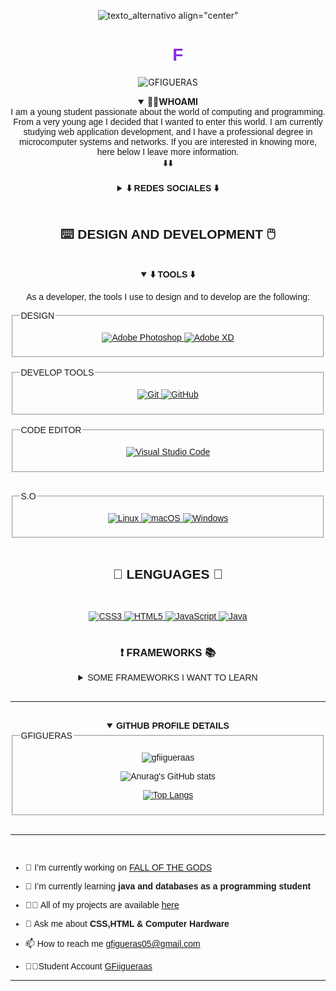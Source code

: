 <div align="center">

![texto_alternativo align="center"](X2Download_app-GF%C2%B4sBOT_Logo_Trailer-_1080p__AdobeExpress.gif)



<h1 align="center" style="color:white;"><strong><font face="sans-serif">👋Hi!!, i'm G<span style="color:blueviolet;">F</span>igueras👋</font></strong></h1>

![GFIGUERAS](https://img.shields.io/badge/GFIGUERAS-black.svg?style=for-the-badge&logo=dev.to&logoColor=white)
<details open>
<summary><b>👨‍💻WHOAMI</b></summary>
<h><font  face="sans-serif">I am a young student passionate about the world of computing and programming. From a very young age I decided that I wanted to enter this world. I am currently studying web application development, and I have a professional degree in microcomputer systems and networks.
If you are interested in knowing more, here below I leave more information. <br><div align="center">⬇️⬇️</div></h><br>
</details>
</div>
<div align="center">



<details>
<summary><strong>⬇️ REDES SOCIALES ⬇️</strong></summary><br>
<div>
<a href="">

![Discord](https://img.shields.io/badge/WS1_0430-%237289DA.svg?style=for-the-badge&logo=discord&logoColor=white)
</a>
<a href="https://www.instagram.com/guiillee_.03/">
![Instagram](https://img.shields.io/badge/Instagram-%23E4405F.svg?style=for-the-badge&logo=Instagram&logoColor=white)
</a>
<a href="https://www.linkedin.com/in/guillermo-figueras-b2997a240/">
![LinkedIn](https://img.shields.io/badge/linkedin-%230077B5.svg?style=for-the-badge&logo=linkedin&logoColor=white)
</a>
</div><br>
<h3><b>VIDEOJUEGOS</b></h3><br>
<div>
<a href="https://www.blizzard.com/es-es/">

![Battle.net](https://img.shields.io/badge/WS1_21104-%2300AEFF.svg?style=for-the-badge&logo=battle.net&logoColor=white)
</a>
<a href="https://www.riotgames.com/es">
![Riot Games](https://img.shields.io/badge/WS1YT-D32936.svg?style=for-the-badge&logo=riotgames&logoColor=white)
</a>
<a href="https://steamcommunity.com/profiles/76561198340717076/">
![Steam](https://img.shields.io/badge/WS1-%23000000.svg?style=for-the-badge&logo=steam&logoColor=white)
</a>
</div>


</details>
</div>
<br>
<div align="center">
<h2 align="center"><strong> ⌨️ DESIGN AND DEVELOPMENT 🖱️</strong></h2><br>
<details open>
<summary><strong>⬇️ TOOLS ⬇️</strong></summary>
<p>As a developer, the tools I use to design and to develop are the following:</p>
<div>
<fieldset>
<legend>DESIGN</legend>
<a  href="https://www.adobe.com/es/products/photoshop/landpb.html?mv=search&mv=search&sdid=LZ32SYVR&ef_id=7233d3034d1218c2f0bdb03d863ea2d4:G:s&s_kwcid=AL!3085!10!79714721920047!79714789232193">

![Adobe Photoshop](https://img.shields.io/badge/adobe%20photoshop-%2331A8FF.svg?style=for-the-badge&logo=adobe%20photoshop&logoColor=white)
</a>
<a href="https://www.adobe.com/es/products/xd.html">
![Adobe XD](https://img.shields.io/badge/Adobe%20XD-470137?style=for-the-badge&logo=Adobe%20XD&logoColor=#FF61F6)
</a>
</fieldset>
<br>
<fieldset>
<legend>DEVELOP TOOLS</legend>
<a href="">

![Git](https://img.shields.io/badge/git-%23F05033.svg?style=for-the-badge&logo=git&logoColor=white)
</a>
<a href="">
![GitHub](https://img.shields.io/badge/github-%23121011.svg?style=for-the-badge&logo=github&logoColor=white)
</a>
</fieldset>
<br>
<fieldset>
<legend>CODE EDITOR</legend>
<a href="https://es.wikipedia.org/wiki/Visual_Studio_Code">

![Visual Studio Code](https://img.shields.io/badge/Visual%20Studio%20Code-0078d7.svg?style=for-the-badge&logo=visual-studio-code&logoColor=white)
</a></fieldset>
<br>
<fieldset>
<legend>S.O</legend>
<a href="https://es.wikipedia.org/wiki/GNU/Linux">

![Linux](https://img.shields.io/badge/Linux-FCC624?style=for-the-badge&logo=linux&logoColor=black)
</a>
<a href="https://es.wikipedia.org/wiki/Mac_OS">
![macOS](https://img.shields.io/badge/mac%20os-000000?style=for-the-badge&logo=macos&logoColor=F0F0F0)
</a>
<a href="https://es.wikipedia.org/wiki/Microsoft_Windows">
![Windows](https://img.shields.io/badge/Windows-0078D6?style=for-the-badge&logo=windows&logoColor=white)
</a>
</fieldset>
</div>
</details>
</div><br>
<div align="center">
<h2><b>🧾 LENGUAGES 📖</b></h2>
<br>
<a href="https://es.wikipedia.org/wiki/CSS">

![CSS3](https://img.shields.io/badge/css3-%231572B6.svg?style=for-the-badge&logo=css3&logoColor=white)
</a>
<a href="https://es.wikipedia.org/wiki/HTML">
![HTML5](https://img.shields.io/badge/html5-%23E34F26.svg?style=for-the-badge&logo=html5&logoColor=white)
</a>
<a href="https://es.wikipedia.org/wiki/JavaScript">
![JavaScript](https://img.shields.io/badge/javascript-%23323330.svg?style=for-the-badge&logo=javascript&logoColor=%23F7DF1E)
</a>
<a href="https://es.wikipedia.org/wiki/Java_(lenguaje_de_programaci%C3%B3n)">
![Java](https://img.shields.io/badge/java-%23ED8B00.svg?style=for-the-badge&logo=java&logoColor=white)
</a>
<br><br>
<h3><b>❗ FRAMEWORKS 📚</b></h3>
<details>
<summary>SOME FRAMEWORKS I WANT TO LEARN</summary><br>
<a href="https://es.wikipedia.org/wiki/Bootstrap_(framework)">

![Bootstrap](https://img.shields.io/badge/bootstrap-%23563D7C.svg?style=for-the-badge&logo=bootstrap&logoColor=white)
</a>
<a href="https://es.wikipedia.org/wiki/React">
![React](https://img.shields.io/badge/react-%2320232a.svg?style=for-the-badge&logo=react&logoColor=%2361DAFB)
</a>
</details>
</div><br>
<hr><br>
<div align="center">
<details open>

<summary><b>GITHUB PROFILE DETAILS</b></summary>
<fieldset>
<legend>GFIGUERAS</legend>
<div align="center">
<p align="center"> <img src="https://komarev.com/ghpvc/?username=gfiigueraas&label=Profile%20views&color=0e75b6&style=flat" alt="gfiigueraas" /> </p>

 ![Anurag's GitHub stats](https://github-readme-stats.vercel.app/api?username=gfigueras03&show_icons=true)
 

 [![Top Langs](https://github-readme-stats.vercel.app/api/top-langs/?username=GFigueras03&layout=compact)](https://github.com/anuraghazra/github-readme-stats)
</div>
</fieldset>
</details>
</div><br><hr><br>
<div align="left">

- 🔭 I’m currently working on <a href="https://github.com/GY-CODING">FALL OF THE GODS</a>

- 🌱 I’m currently learning **java and databases as a programming student**

- 👨‍💻 All of my projects are available <a href="https://github.com/GFiigueraas?tab=repositories">here</a>

- 💬 Ask me about **CSS,HTML & Computer Hardware**

- 📫 How to reach me <a href="mailto:gfigueras05@gmail.com">gfigueras05@gmail.com</a>
- 👨‍🎓Student Account <a href="https://github.com/GFiigueraas">GFiigueraas</a>
<hr>
</div>
